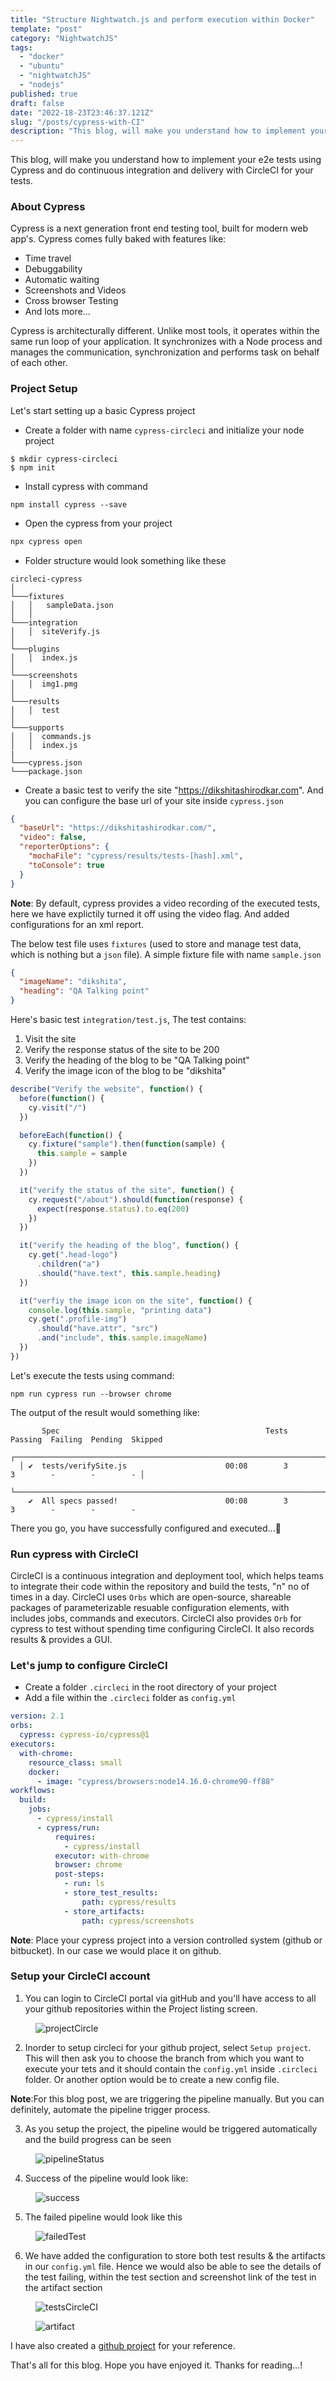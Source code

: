 ```yaml
---
title: "Structure Nightwatch.js and perform execution within Docker"
template: "post"
category: "NightwatchJS"
tags:
  - "docker"
  - "ubuntu"
  - "nightwatchJS"
  - "nodejs"
published: true
draft: false
date: "2022-18-23T23:46:37.121Z"
slug: "/posts/cypress-with-CI"
description: "This blog, will make you understand how to implement your e2e tests using Cypress and do continuous integration and delivery with CircleCI for your tests. "
---
```


This blog, will make you understand how to implement your e2e tests using Cypress and do continuous integration and delivery with CircleCI for your tests.

### About Cypress
Cypress is a next generation front end testing tool, built for modern web app's. Cypress comes fully baked with features like:
- Time travel
- Debuggability
- Automatic waiting
- Screenshots and Videos
- Cross browser Testing
- And lots more...

Cypress is architecturally different. Unlike most tools, it operates within the same run loop of your application. It synchronizes with a Node process and manages the communication, synchronization and performs task on behalf of each other.

### Project Setup
Let's start setting up a basic Cypress project
- Create a folder with name `cypress-circleci` and initialize your node project
```
$ mkdir cypress-circleci
$ npm init
```
- Install cypress with command
```
npm install cypress --save
```
- Open the cypress from your project
```js
npx cypress open
```
- Folder structure would look something like these
```
circleci-cypress
│
└───fixtures
│   │   sampleData.json
│   │
└───integration
│   │  siteVerify.js
│
└───plugins
│   │  index.js
│
└───screenshots
│   │  img1.pmg
│
└───results
│   │  test
│
└───supports
│   │  commands.js
│   │  index.js
|
└───cypress.json
└───package.json
```
- Create a basic test to verify the site "https://dikshitashirodkar.com". And you can configure the base url of your site inside `cypress.json`

```json
{
  "baseUrl": "https://dikshitashirodkar.com/",
  "video": false,
  "reporterOptions": {
    "mochaFile": "cypress/results/tests-[hash].xml",
    "toConsole": true
  }
}
```
**Note**: By default, cypress provides a video recording of the executed tests, here we have explictily turned it off using the video flag. And added configurations for an xml report.

The below test file uses `fixtures` (used to store and manage test data, which is nothing but a `json` file).
A simple fixture file with name `sample.json`

```json
{
  "imageName": "dikshita",
  "heading": "QA Talking point"
}
```

Here's basic test `integration/test.js`, The test contains:
1. Visit the site
2. Verify the response status of the site to be 200
3. Verify the heading of the blog to be "QA Talking point"
4. Verify the image icon of the blog to be "dikshita"

```js
describe("Verify the website", function() {
  before(function() {
    cy.visit("/")
  })

  beforeEach(function() {
    cy.fixture("sample").then(function(sample) {
      this.sample = sample
    })
  })

  it("verify the status of the site", function() {
    cy.request("/about").should(function(response) {
      expect(response.status).to.eq(200)
    })
  })

  it("verify the heading of the blog", function() {
    cy.get(".head-logo")
      .children("a")
      .should("have.text", this.sample.heading)
  })

  it("verfiy the image icon on the site", function() {
    console.log(this.sample, "printing data")
    cy.get(".profile-img")
      .should("have.attr", "src")
      .and("include", this.sample.imageName)
  })
})
```

Let's execute the tests using command:

```
npm run cypress run --browser chrome
```

The output of the result would something like:

```
       Spec                                              Tests  Passing  Failing  Pending  Skipped
  ┌────────────────────────────────────────────────────────────────────────────────────────────────┐
  │ ✔  tests/verifySite.js                      00:08        3        3        -        -        - │
  └────────────────────────────────────────────────────────────────────────────────────────────────┘
    ✔  All specs passed!                        00:08        3        3        -        -        -
```

There you go, you have successfully configured and executed...🏅

### Run cypress with CircleCI

CircleCI is a continuous integration and deployment tool, which helps teams to integrate their code within the repository and build the tests, "n" no of times in a day. CircleCI uses `Orbs` which are open-source, shareable packages of parameterizable resuable configuration elements, with includes jobs, commands and executors.
CircleCI also provides `Orb` for cypress to test without spending time configuring CircleCI. It also records results & provides a GUI.

### Let's jump to configure CircleCI
- Create a folder `.circleci` in the root directory of your project
- Add a file within the `.circleci` folder as `config.yml`

```yml
version: 2.1
orbs:
  cypress: cypress-io/cypress@1
executors:
  with-chrome:
    resource_class: small
    docker:
      - image: "cypress/browsers:node14.16.0-chrome90-ff88"
workflows:
  build:
    jobs:
      - cypress/install
      - cypress/run:
          requires:
            - cypress/install
          executor: with-chrome
          browser: chrome
          post-steps:
            - run: ls
            - store_test_results:
                path: cypress/results
            - store_artifacts:
                path: cypress/screenshots
```

**Note**: Place your cypress project into a version controlled system (github or bitbucket). In our case we would place it on github.

### Setup your CircleCI account

1. You can login to CircleCI portal via gitHub and you'll have access to all your github repositories within the Project listing screen.

<figure class="float-center" style="width: 1000px">
	<img src="/media/projectCircle.png" alt="projectCircle">
</figure>

2. Inorder to setup circleci for your github project, select `Setup project`. This will then ask you to choose the branch from which you want to execute your tets and it should contain the `config.yml` inside `.circleci` folder.
Or another option would be to create a new config file.

**Note**:For this blog post, we are triggering the pipeline manually. But you can definitely, automate the pipeline trigger process.

3. As you setup the project, the pipeline would be triggered automatically and the build progress can be seen

<figure class="float-center" style="width: 1000px">
	<img src="/media/pipelineStatus.png" alt="pipelineStatus">
</figure>

4. Success of the pipeline would look like:
<figure class="float-center" style="width: 1000px">
	<img src="/media/success.png" alt="success">
</figure>

5. The failed pipeline would look like this
<figure class="float-center" style="width: 1000px">
	<img src="/media/failedTest.png" alt="failedTest">
</figure>

6. We have added the configuration to store both test results & the artifacts in our `config.yml` file. Hence we would also be able to see the details of the test failing, within the test section and screenshot link of the test in the artifact section
<figure class="float-center" style="width: 1000px">
	<img src="/media/testsCircleCI.png" alt="testsCircleCI">
</figure>

<figure class="float-center" style="width: 1000px">
	<img src="/media/artifact.png" alt="artifact">
</figure>

I have also created a [github project](https://github.com/Dikshita25/circleCI-cypress) for your reference.

That's all for this blog. Hope you have enjoyed it. Thanks for reading...!

